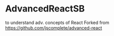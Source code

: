 # AdvancedReactSB
to understand adv. concepts of React
Forked from 
https://github.com/jscomplete/advanced-react
